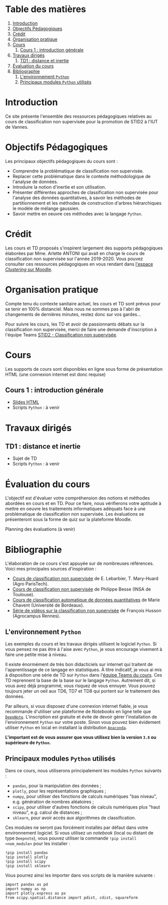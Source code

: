 
# Table des matières

1.  [Introduction](#orgb5d1ffa)
2.  [Objectifs Pédagogiques](#org39a384c)
3.  [Crédit](#org3226cc2)
4.  [Organisation pratique](#org53e52a7)
5.  [Cours](#org762bf6f)
    1.  [Cours 1 : introduction générale](#org4bc8bc4)
6.  [Travaux dirigés](#org0b3aa89)
    1.  [TD1 : distance et inertie](#org9ae3112)
7.  [Évaluation du cours](#orgd5d1443)
8.  [Bibliographie](#org4949b42)
    1.  [L'environnement `Python`](#org9989fb1)
    2.  [Principaux modules `Python` utilisés](#orgf4db8c8)



<a id="orgb5d1ffa"></a>

# Introduction

Ce site présente l'ensemble des ressources pédagogiques relatives au cours de classification non
supervisée pour la promotion de STID2 à l'IUT de Vannes.


<a id="org39a384c"></a>

# Objectifs Pédagogiques

Les principaux objectifs pédagogiques du cours sont :

-   Comprendre la problématique de classification non supervisée.
-   Replacer cette problématique dans le contexte méthodologique de l'analyse de données.
-   Introduire la notion d'inertie et son utilisation.
-   Présenter différentes approches de classification non supervisée pour l'analyse des données
    quantitatives, à savoir les méthodes de partitionnement et les méthodes de construction d'arbres hiérarchiques
    le modèle de mélange gaussien.
-   Savoir mettre en oeuvre ces méthodes avec la langage `Python`.


<a id="org3226cc2"></a>

# Crédit

Les cours et TD proposés s'inspirent largement des supports pédagogiques élaborées par Mme. Arlette
ANTONI qui avait en charge le cours de classification non supervisée sur l'année 2019-2020. Vous
pouvez consulter ces ressources pédagogiques en vous rendant dans [l'espace *Clustering* sur Moodle](https://moodle.univ-ubs.fr/course/view.php?id=3596).


<a id="org53e52a7"></a>

# Organisation pratique

Compte tenu du contexte sanitaire actuel, les cours et TD sont prévus pour se tenir en 100%
distanciel. Mais nous ne sommes pas à l'abri de changements de dernières minutes, restez donc sur
vos gardes&#x2026;

Pour suivre les cours, les TD et avoir de passionnants débats sur la classification non supervisée, merci de
faire une demande d'inscription à l'équipe Teams [STID2 - Classification non
supervisée](https://teams.microsoft.com/l/team/19%3a541fb9397ced490aab1776de0de9202f%40thread.tacv2/conversations?groupId=775ce021-bec5-4bc8-9892-4854cd178be3&tenantId=2fbd12a9-cbb9-49a2-9612-7af4096a6529).


<a id="org762bf6f"></a>

# Cours

Les supports de cours sont disponibles en ligne sous forme de présentation HTML (une connexion internet est
donc requise)


<a id="org4bc8bc4"></a>

## Cours 1 : introduction générale

-   [Slides HTML](https://roland-donat.github.io/cours-class-non-sup/cours/C1%20-%20Introduction%20g%C3%A9n%C3%A9rale/c1_intro.html)
-   Scripts `Python` : à venir


<a id="org0b3aa89"></a>

# Travaux dirigés


<a id="org9ae3112"></a>

## TD1 : distance et inertie

-   Sujet de TD
-   Scripts `Python` : à venir


<a id="orgd5d1443"></a>

# Évaluation du cours

L'objectif est d'évaluer votre compréhension des notions et méthodes abordées en cours et
en TD. Pour ce faire, nous vérifierons votre aptitude à mettre en oeuvre les traitements
informatiques adéquats face à une problématique de classification non supervisée. Les évaluations se
présenteront sous la forme de quiz sur la plateforme Moodle. 

Planning des évaluations (à venir)


<a id="org4949b42"></a>

# Bibliographie

L'élaboration de ce cours s'est appuyée sur de nombreuses références. Voici mes principales sources
d'inspiration :

-   [Cours de classification non supervisée](http://www2.agroparistech.fr/IMG/pdf/ClassificationNonSupervisee-AgroParisTech.pdf) de E. Lebarbier, T. Mary-Huard (Agro ParisTech).
-   [Cours de classification non supervisée](https://www.math.univ-toulouse.fr/~besse/Wikistat/pdf/st-m-explo-classif.pdf) de Philippe Besse (INSA de Toulouse).
-   [Cours de classification automatique de données quantitatives](http://www.math.u-bordeaux.fr/~mchave100p/wordpress/wp-content/uploads/2013/10/cours_classif_quanti.pdf) de Marie Chavent (Université de Bordeaux).
-   [Série de vidéos sur la classification non supervisée](https://www.youtube.com/watch?v=SE_4dLh5vXY) de François Husson (Agrocampus Rennes).


<a id="org9989fb1"></a>

## L'environnement `Python`

Les exemples du cours et les travaux dirigés utilisent le logiciel `Python`. Si vous pensez ne pas
être à l'aise avec `Python`, je vous encourage vivement à faire une petite mise à niveau.

Il existe énormément de très bon didacticiels sur internet qui traitent de l'apprentissage de ce
langage en statistiques. À titre indicatif, je vous ai mis à disposition une série de TD sur
`Python` dans l'[équipe Teams du cours](https://teams.microsoft.com/_#/school/files/G%C3%A9n%C3%A9ral?threadId=19%3A541fb9397ced490aab1776de0de9202f%40thread.tacv2&ctx=channel&context=Python%2520-%2520les%2520bases&rootfolder=%252Fsites%252FSTID2-Classificationnonsupervise%252FSupports%2520de%2520cours%252FPython%2520-%2520les%2520bases). Ces TD reprennent la base de la base sur le langage
`Python`. Autrement dit, si vous avez déjà programmé, vous risquez de vous ennuyer. Vous pouvez
toujours jeter un oeil aux TD6, TD7 et TD8 qui portent sur le traitement des données.

Par ailleurs, si vous disposez d'une connexion internet fiable, je vous recommande d'utiliser une
plateforme de *Notebooks* en ligne telle que [`DeepNote`](https://deepnote.com). L'inscription est gratuite et évite de
devoir gérer l'installation de l'environnement `Python` sur votre poste. 
Sinon vous pouvez bien évidement utiliser `Python` en local en installant la distribution
[`Anaconda`](https://www.anaconda.com/products/individual). 

**L'important est de vous assurer que vous utilisez bien la version `3.8` ou supérieure de `Python`.**


<a id="orgf4db8c8"></a>

## Principaux modules `Python` utilisés

Dans ce cours, nous utiliserons principalement les modules `Python` suivants :

-   `pandas`, pour la manipulation des données ;
-   `plotly`, pour les représentations graphiques ;
-   `numpy`, pour utiliser des fonctions de calculs numériques "bas niveau", e.g. génération de
    nombres aléatoires ;
-   `scipy`, pour utiliser d'autres fonctions de calculs numériques plus "haut niveau", e.g. calcul de
    distances ;
-   `sklearn`, pour avoir accès aux algorithmes de classification.

Ces modules ne seront pas forcément installés par défaut dans votre environnement logiciel. Si vous
utilisez un *notebook* (local ou distant de type `Deepnote`), vous pouvez utiliser la commande `!pip
install <nom_module>` pour les installer : 

    !pip install pandas
    !pip install plotly
    !pip install scipy
    !pip install sklearn

Vous pourrez ainsi les importer dans vos scripts de la manière suivante :

    import pandas as pd
    import numpy as np
    import plotly.express as px
    from scipy.spatial.distance import pdist, cdist, squareform

